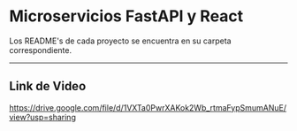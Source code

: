 # Microservicios FastAPI y React

Los README's de cada proyecto se encuentra en su carpeta correspondiente.

---

## Link de Video
https://drive.google.com/file/d/1VXTa0PwrXAKok2Wb_rtmaFypSmumANuE/view?usp=sharing